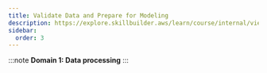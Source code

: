```yaml
---
title: Validate Data and Prepare for Modeling 
description: https://explore.skillbuilder.aws/learn/course/internal/view/elearning/19563/aws-ml-engineer-associate-13-validate-data-and-prepare-for-modeling
sidebar:
  order: 3
---
```

:::note
**Domain 1: Data processing**
:::